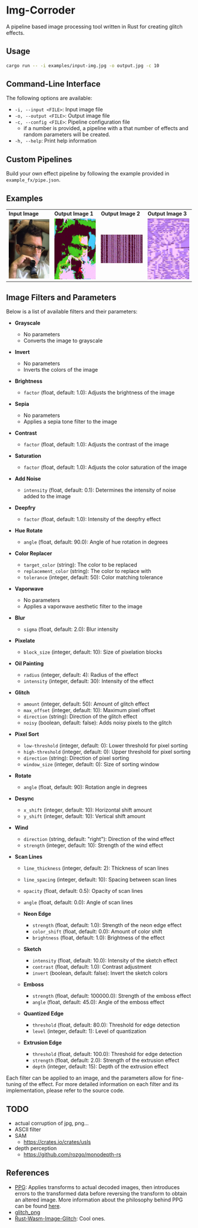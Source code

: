 # Img-Corroder

A pipeline based image processing tool written in Rust for creating glitch effects.

## Usage

```sh
cargo run -- -i examples/input-img.jpg -o output.jpg -c 10
```

## Command-Line Interface

The following options are available:

- `-i, --input <FILE>`: Input image file
- `-o, --output <FILE>`: Output image file
- `-c, --config <FILE>`: Pipeline configuration file
  - if a number is provided, a pipeline with a that number of effects and random parameters will be created.
- `-h, --help`: Print help information

## Custom Pipelines

Build your own effect pipeline by following the example provided in `example_fx/pipe.json`.

## Examples

<table>
  <tr>
    <td><strong>Input Image</strong></td>
    <td><strong>Output Image 1</strong></td>
    <td><strong>Output Image 2</strong></td>
    <td><strong>Output Image 3</strong></td>
  </tr>
  <tr>
    <td><img src="examples/input-img.jpg" alt="Input Image" width="200"/></td>
    <td><img src="examples/img.jpg" alt="Output Image 1" width="200"/></td>
    <td><img src="examples/img2.jpg" alt="Output Image 2" width="200"/></td>
    <td><img src="examples/img3.jpg" alt="Output Image 3" width="200"/></td>
  </tr>
</table>

## Image Filters and Parameters

Below is a list of available filters and their parameters:

- **Grayscale**
  - No parameters
  - Converts the image to grayscale

- **Invert**
  - No parameters
  - Inverts the colors of the image

- **Brightness**
  - `factor` (float, default: 1.0): Adjusts the brightness of the image

- **Sepia**
  - No parameters
  - Applies a sepia tone filter to the image

- **Contrast**
  - `factor` (float, default: 1.0): Adjusts the contrast of the image

- **Saturation**
  - `factor` (float, default: 1.0): Adjusts the color saturation of the image

- **Add Noise**
  - `intensity` (float, default: 0.1): Determines the intensity of noise added to the image

- **Deepfry**
  - `factor` (float, default: 1.0): Intensity of the deepfry effect

- **Hue Rotate**
  - `angle` (float, default: 90.0): Angle of hue rotation in degrees

- **Color Replacer**
  - `target_color` (string): The color to be replaced
  - `replacement_color` (string): The color to replace with
  - `tolerance` (integer, default: 50): Color matching tolerance

- **Vaporwave**
  - No parameters
  - Applies a vaporwave aesthetic filter to the image

- **Blur**
  - `sigma` (float, default: 2.0): Blur intensity

- **Pixelate**
  - `block_size` (integer, default: 10): Size of pixelation blocks

- **Oil Painting**
  - `radius` (integer, default: 4): Radius of the effect
  - `intensity` (integer, default: 30): Intensity of the effect

- **Glitch**
  - `amount` (integer, default: 50): Amount of glitch effect
  - `max_offset` (integer, default: 10): Maximum pixel offset
  - `direction` (string): Direction of the glitch effect
  - `noisy` (boolean, default: false): Adds noisy pixels to the glitch

- **Pixel Sort**
  - `low-threshold` (integer, default: 0): Lower threshold for pixel sorting
  - `high-threshold` (integer, default: 0): Upper threshold for pixel sorting
  - `direction` (string): Direction of pixel sorting
  - `window_size` (integer, default: 0): Size of sorting window

- **Rotate**
  - `angle` (float, default: 90): Rotation angle in degrees

- **Desync**
  - `x_shift` (integer, default: 10): Horizontal shift amount
  - `y_shift` (integer, default: 10): Vertical shift amount

- **Wind**
  - `direction` (string, default: "right"): Direction of the wind effect
  - `strength` (integer, default: 10): Strength of the wind effect

- **Scan Lines**
  - `line_thickness` (integer, default: 2): Thickness of scan lines
  - `line_spacing` (integer, default: 10): Spacing between scan lines
  - `opacity` (float, default: 0.5): Opacity of scan lines
  - `angle` (float, default: 0.0): Angle of scan lines

  - **Neon Edge**
    - `strength` (float, default: 1.0): Strength of the neon edge effect
    - `color_shift` (float, default: 0.0): Amount of color shift
    - `brightness` (float, default: 1.0): Brightness of the effect

  - **Sketch**
    - `intensity` (float, default: 10.0): Intensity of the sketch effect
    - `contrast` (float, default: 1.0): Contrast adjustment
    - `invert` (boolean, default: false): Invert the sketch colors

  - **Emboss**
    - `strength` (float, default: 100000.0): Strength of the emboss effect
    - `angle` (float, default: 45.0): Angle of the emboss effect

  - **Quantized Edge**
    - `threshold` (float, default: 80.0): Threshold for edge detection
    - `level` (integer, default: 1): Level of quantization

  - **Extrusion Edge**
    - `threshold` (float, default: 100.0): Threshold for edge detection
    - `strength` (float, default: 2.0): Strength of the extrusion effect
    - `depth` (integer, default: 15): Depth of the extrusion effect

Each filter can be applied to an image, and the parameters allow for fine-tuning of the effect. For more detailed information on each filter and its implementation, please refer to the source code.

## TODO

- actual corruption of jpg, png...
- ASCII filter
- SAM
  - <https://crates.io/crates/usls>
- depth perception
  - <https://github.com/rozgo/monodepth-rs>

## References

- [PPG](https://github.com/tmick0/ppg): Applies transforms to actual decoded images, then introduces errors to the transformed data before reversing the transform to obtain an altered image. More information about the philosophy behind PPG can be found [here](https://lo.calho.st/posts/image-glitching/).
- [glitch_png](https://github.com/KernelEquinox/glitch_png)
- [Rust-Wasm-Image-Glitch](https://github.com/felixfaire/Rust-Wasm-Image-Glitch): Cool ones.
